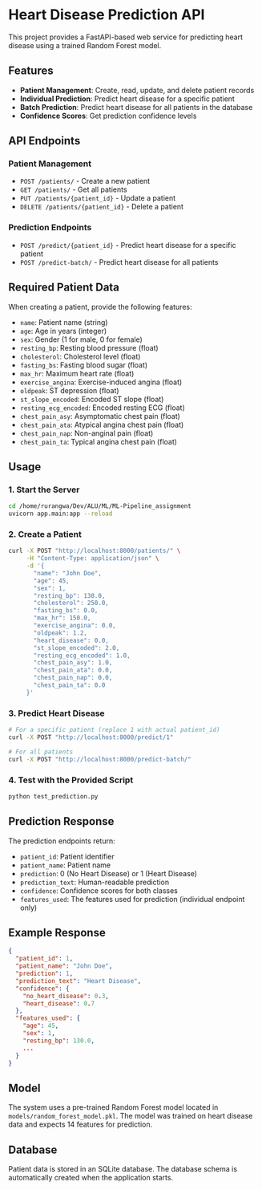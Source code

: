 # Heart Disease Prediction API

This project provides a FastAPI-based web service for predicting heart disease using a trained Random Forest model.

## Features

- **Patient Management**: Create, read, update, and delete patient records
- **Individual Prediction**: Predict heart disease for a specific patient
- **Batch Prediction**: Predict heart disease for all patients in the database
- **Confidence Scores**: Get prediction confidence levels

## API Endpoints

### Patient Management
- `POST /patients/` - Create a new patient
- `GET /patients/` - Get all patients
- `PUT /patients/{patient_id}` - Update a patient
- `DELETE /patients/{patient_id}` - Delete a patient

### Prediction Endpoints
- `POST /predict/{patient_id}` - Predict heart disease for a specific patient
- `POST /predict-batch/` - Predict heart disease for all patients

## Required Patient Data

When creating a patient, provide the following features:
- `name`: Patient name (string)
- `age`: Age in years (integer)
- `sex`: Gender (1 for male, 0 for female)
- `resting_bp`: Resting blood pressure (float)
- `cholesterol`: Cholesterol level (float)
- `fasting_bs`: Fasting blood sugar (float)
- `max_hr`: Maximum heart rate (float)
- `exercise_angina`: Exercise-induced angina (float)
- `oldpeak`: ST depression (float)
- `st_slope_encoded`: Encoded ST slope (float)
- `resting_ecg_encoded`: Encoded resting ECG (float)
- `chest_pain_asy`: Asymptomatic chest pain (float)
- `chest_pain_ata`: Atypical angina chest pain (float)
- `chest_pain_nap`: Non-anginal pain (float)
- `chest_pain_ta`: Typical angina chest pain (float)

## Usage

### 1. Start the Server
```bash
cd /home/rurangwa/Dev/ALU/ML/ML-Pipeline_assignment
uvicorn app.main:app --reload
```

### 2. Create a Patient
```bash
curl -X POST "http://localhost:8000/patients/" \
     -H "Content-Type: application/json" \
     -d '{
       "name": "John Doe",
       "age": 45,
       "sex": 1,
       "resting_bp": 130.0,
       "cholesterol": 250.0,
       "fasting_bs": 0.0,
       "max_hr": 150.0,
       "exercise_angina": 0.0,
       "oldpeak": 1.2,
       "heart_disease": 0.0,
       "st_slope_encoded": 2.0,
       "resting_ecg_encoded": 1.0,
       "chest_pain_asy": 1.0,
       "chest_pain_ata": 0.0,
       "chest_pain_nap": 0.0,
       "chest_pain_ta": 0.0
     }'
```

### 3. Predict Heart Disease
```bash
# For a specific patient (replace 1 with actual patient_id)
curl -X POST "http://localhost:8000/predict/1"

# For all patients
curl -X POST "http://localhost:8000/predict-batch/"
```

### 4. Test with the Provided Script
```bash
python test_prediction.py
```

## Prediction Response

The prediction endpoints return:
- `patient_id`: Patient identifier
- `patient_name`: Patient name
- `prediction`: 0 (No Heart Disease) or 1 (Heart Disease)
- `prediction_text`: Human-readable prediction
- `confidence`: Confidence scores for both classes
- `features_used`: The features used for prediction (individual endpoint only)

## Example Response

```json
{
  "patient_id": 1,
  "patient_name": "John Doe",
  "prediction": 1,
  "prediction_text": "Heart Disease",
  "confidence": {
    "no_heart_disease": 0.3,
    "heart_disease": 0.7
  },
  "features_used": {
    "age": 45,
    "sex": 1,
    "resting_bp": 130.0,
    ...
  }
}
```

## Model

The system uses a pre-trained Random Forest model located in `models/random_forest_model.pkl`. The model was trained on heart disease data and expects 14 features for prediction.

## Database

Patient data is stored in an SQLite database. The database schema is automatically created when the application starts.
